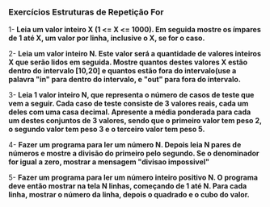 ### Exercícios Estruturas de Repetição For ###

1- **Leia um valor inteiro X (1 <= X <= 1000). Em seguida mostre os ímpares de 1 até X, um valor por linha, inclusive o X, se for o caso.** 

2- **Leia um valor inteiro N. Este valor será a quantidade de valores inteiros X que serão lidos em seguida. Mostre quantos destes valores X estão dentro do intervalo [10,20] e quantos estão fora do intervalo(use a palavra "in" para dentro do intervalo, e "out" para fora do intervalo.** 

3- **Leia 1 valor inteiro N, que representa o número de casos de teste que vem a seguir. Cada caso de teste consiste de 3 valores reais, cada um deles com uma casa decimal. Apresente a média ponderada para cada um destes conjuntos de 3 valores, sendo que o primeiro valor tem peso 2, o segundo valor tem peso 3 e o terceiro valor tem peso 5.**

4- **Fazer um programa para ler um número N. Depois leia N pares de números e mostre a divisão do primeiro pelo segundo. Se o denominador for igual a zero, mostrar a mensagem "divisao impossivel"**

5- **Fazer um programa para ler um número inteiro positivo N. O programa deve então mostrar na tela N linhas, começando de 1 até N. Para cada linha, mostrar o número da linha, depois o quadrado e o cubo do valor.**

